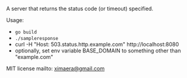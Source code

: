 A server that returns the status code (or timeout) specified.

Usage:
- `go build`
- `./sampleresponse`
- curl -H "Host: 503.status.http.example.com" http://localhost:8080
- optionally, set env variable BASE_DOMAIN to something other than "example.com"

MIT license
mailto: ximaera@gmail.com
